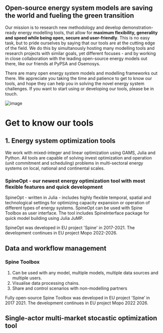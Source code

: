 ## Open-source energy system models are saving the world and fueling the green transition

Our mission is to research new methodology and develop demonstration-ready energy modelling tools, that allow for <b>maximum flexibility, generality and speed while being open, secure and user-friendly</b>. This is no easy task, but to pride ourselves by saying that our tools are at the cutting edge of the field. We do this by simultanously hosting many modelling tools and research projects with similar goals, yet different focuses - and by working in close collaboration with the leading open-source energy models out there, like our friends at PyPSA and Osemosys. 

There are many open energy system models and modelling frameworks out there. We appreciate you taking the time and patience to get to know our tools, and hope they can help you in solving the novel energy system challenges. If you want to start using or developing our tools, please be in touch.

![image](https://user-images.githubusercontent.com/112698385/232751058-070d3b05-b338-4e36-b85b-e0ceaf6361b7.png)

# Get to know our tools

## 1. Energy system optimization tools

We work with mixed-integer and linear optimization using GAMS, Julia and Python. All tools are capable of solving invest optimization and operation (unit commitment and scheduling) problems in multi-sectoral energy systems on local, national and continental scales.

### SpineOpt - our newest energy optimization tool with most flexible features and quick development

SpineOpt - written in Julia - includes highly flexible temporal, spatial and technological settings for optimizing capacity expansion or operation of different types of energy systems. SpineOpt can be used with Spine Toolbox as user interface. The tool includes SpineInterface package for quick model building using Julia JuMP.

SpineOpt was developed in EU project 'Spine' in 2017-2021. The development continues in EU project Mopo 2022-2026.

## Data and workflow management

### Spine Toolbox

1. Can be used with any model, multiple models, multiple data sources and multiple users.
2. Visualise data processing chains.
3. Share and control scenarios with non-modelling partners

Fully open-source Spine Toolbox was developed in EU project 'Spine’ in 2017 2021. The development continues in EU project Mopo 2022 2026.

## Single-actor multi-market stocastic optimization tool
